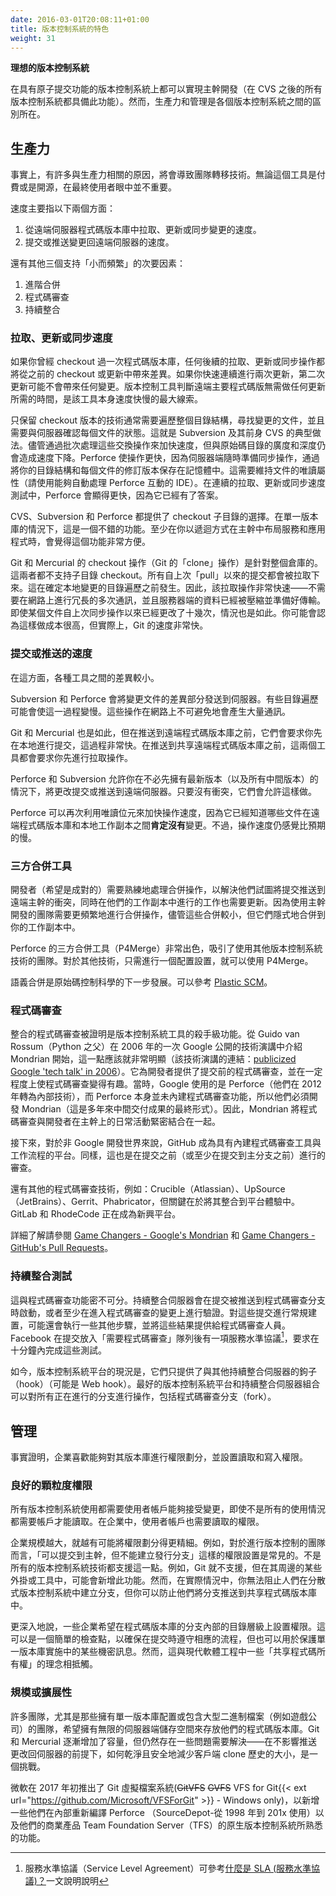 ```yaml
---
date: 2016-03-01T20:08:11+01:00
title: 版本控制系統的特色
weight: 31
---
```


<!--
**Desirable VCS features, that is**

To great degree, Trunk-Based Development is possible on any Version Control System (VCS) that does atomic commits (spoiler: all do 
that came after CVS).  Productivity and governance are what divides them, though.
-->

**理想的版本控制系統**

在具有原子提交功能的版本控制系統上都可以實現主幹開發（在 CVS 之後的所有版本控制系統都具備此功能）。然而，生產力和管理是各個版本控制系統之間的區別所在。

<!--
## Productivity

It turns out there are many 
productivity related reasons that teams quit one technology and go to another. It does not matter whether the tool is a commercial
or an open source one. At least to its end users it does not.

By speed we mean two things primarily:

1. The speed at which we can pull/update/sync changes out of a remote server repository
2. The speed at which we can commit/push changes back to that remote server

And three other secondary things that support little and often:

1. Advanced Merging
2. Code Review
3. Continuous Integration
-->

## 生產力

事實上，有許多與生產力相關的原因，將會導致團隊轉移技術。無論這個工具是付費或是開源，在最終使用者眼中並不重要。

速度主要指以下兩個方面：

1. 從遠端伺服器程式碼版本庫中拉取、更新或同步變更的速度。
2. 提交或推送變更回遠端伺服器的速度。

還有其他三個支持「小而頻繁」的次要因素：

1. 進階合併
2. 程式碼審查
3. 持續整合

<!--
### Pull/update/sync speed

If you have at least once done a checkout of the source of the project, any subsequent pull/update/sync is going to bring down 
differences from the previous checkout or update.  If you do two updates back to back quickly, the second one is likely to bring 
down nothing.  The time taken for the version control tool to determine that nothing is due from the remote main 
repository is the biggest clue as to how intrinsically fast it is. 

Technologies that only keep head revision on the checkout, ordinarily have to walk the entire directory structure 
looking for changed files and do handshaking to the server for each one. That is definitely Subversion and its predecessor CVS. 
Batching of those exchanges speeds it up, but there is still a slowdown related to the breadth and depth of the source
tree. Perforce makes the operation faster because the server-side is poised for the sync operation at all times, by 
keeping your tree and which revision you have for each file in RAM. It does this at the cost of maintaining read-only
bits for files (be sure and use an IDE that silently handles the Perforce interactions). Perforce can effectively be much
faster for this back-to-back pull/update/sync test of speed because it kinda already knows the answer to the question.

CVS, Subversion and Perforce offer you the choice of checking out a subdirectory. In a monorepo situation, you would 
consider that a nice feature. At least if you've recursively laid out services and applications within the trunk.

Git and Mercurial have a single point of checkout (Git's 'clone' operation) for the whole repository.  There are no sub-directory checkouts 
for these two. All commits since that 
last 'pull' will be pulled down. This happens before the directory walk to determine what has changed locally. As such, that 
pull operation if very fast - there's no chit chat over the wire things, and the stuff on the server-side was already 
zipped and pretty much ready for transfer. This will be the case even for situations where a particular 
file has been changed a dozen times since you last pulled it down via a sync operation.  You might think 
this is costly, but in practice, Git is incredibly fast.
-->

### 拉取、更新或同步速度

如果你曾經 checkout 過一次程式碼版本庫，任何後續的拉取、更新或同步操作都將從之前的 checkout 或更新中帶來差異。如果你快速連續進行兩次更新，第二次更新可能不會帶來任何變更。版本控制工具判斷遠端主要程式碼版無需做任何更新所需的時間，是該工具本身速度快慢的最大線索。

只保留 checkout 版本的技術通常需要遍歷整個目錄結構，尋找變更的文件，並且需要與伺服器確認每個文件的狀態。這就是 Subversion 及其前身 CVS 的典型做法。儘管通過批次處理這些交換操作來加快速度，但與原始碼目錄的廣度和深度仍會造成速度下降。Perforce 使操作更快，因為伺服器端隨時準備同步操作，通過將你的目錄結構和每個文件的修訂版本保存在記憶體中。這需要維持文件的唯讀屬性（請使用能夠自動處理 Perforce 互動的 IDE）。在連續的拉取、更新或同步速度測試中，Perforce 會顯得更快，因為它已經有了答案。

CVS、Subversion 和 Perforce 都提供了 checkout 子目錄的選擇。在單一版本庫的情況下，這是一個不錯的功能。至少在你以遞迴方式在主幹中布局服務和應用程式時，會覺得這個功能非常方便。

Git 和 Mercurial 的 checkout 操作（Git 的「clone」操作）是針對整個倉庫的。這兩者都不支持子目錄 checkout。所有自上次「pull」以來的提交都會被拉取下來。這在確定本地變更的目錄遍歷之前發生。因此，該拉取操作非常快速——不需要在網路上進行冗長的多次通訊，並且服務器端的資料已經被壓縮並準備好傳輸。即使某個文件自上次同步操作以來已經更改了十幾次，情況也是如此。你可能會認為這樣做成本很高，但實際上，Git 的速度非常快。

<!--
### Commit/push speed

Things are more equal here between the tools we highlight as viable.  

Subversion and Perforce send up deltas of changed files to the server. Some directory walking can slow this down. There 
is inevitably a lot of chit-chat on the wire for these operations. 

Git and Mercurial do the same, but before you push to the remote repo it will make you commit locally which is incredibly 
fast. Before you push to the shared remote repository, these two will make you pull first.  

Perforce and Subversion will allow you to commit/push changes to the remote, without necessarily having the latest versions (and 
incidentally all the intervening ones) locally first.  It will only allow that if there was no clash on the lines changed.

Perforce can cheat again, but taking advantage of the read-only bit, and therefore already knows which files definitely 
have **not** changed between the remote main repo and local working copy. It still feels slower than it should be, though.  
-->

### 提交或推送的速度

在這方面，各種工具之間的差異較小。

Subversion 和 Perforce 會將變更文件的差異部分發送到伺服器。有些目錄遍歷可能會使這一過程變慢。這些操作在網路上不可避免地會產生大量通訊。

Git 和 Mercurial 也是如此，但在推送到遠端程式碼版本庫之前，它們會要求你先在本地進行提交，這過程非常快。在推送到共享遠端程式碼版本庫之前，這兩個工具都會要求你先進行拉取操作。

Perforce 和 Subversion 允許你在不必先擁有最新版本（以及所有中間版本）的情況下，將更改提交或推送到遠端伺服器。只要沒有衝突，它們會允許這樣做。

Perforce 可以再次利用唯讀位元來加快操作速度，因為它已經知道哪些文件在遠端程式碼版本庫和本地工作副本之間**肯定沒有**變更。不過，操作速度仍感覺比預期的慢。
<!--
### Three-way merge tools

Developers (hopefully in pairs) are going to have to become skilled in arbitrating over merges for the commits they 
are trying to promote to the remote trunk, as well as the changes they are updating from that it in the case that they 
have work in progress in their working-copy. Trunk-Based Development teams, you see, are merging more often. Albeit 
those are smaller merges, and they are implicitly merged to your working copy.

Perforce's three-way merge tool (P4Merge) is good enough on its own to be attractive to teams using other VCS 
technologies. For those other technologies, P4Merge  is just a config setting away from being usable.  

Semantic merge is the next step up in the science of source-control. See [Plastic SCM](/vcs-choices/index.html#plasticscm).
-->

### 三方合併工具

開發者（希望是成對的）需要熟練地處理合併操作，以解決他們試圖將提交推送到遠端主幹的衝突，同時在他們的工作副本中進行的工作也需要更新。因為使用主幹開發的團隊需要更頻繁地進行合併操作，儘管這些合併較小，但它們隱式地合併到你的工作副本中。

Perforce 的三方合併工具（P4Merge）非常出色，吸引了使用其他版本控制系統技術的團隊。對於其他技術，只需進行一個配置設置，就可以使用 P4Merge。

語義合併是原始碼控制科學的下一步發展。可以參考 [Plastic SCM](/vcs-choices/index.html#plasticscm)。

<!--
### Code Review

Integrated code review turned out to to be the killer feature of VCS tools. This should have been clear from the moment Mondrian
was unveiled by Guido van Rossum (Mr. Python) in a [publicized Google 'tech talk' in 2006](https://www.youtube.com/watch?v=sMql3Di4Kgc). It delivered pre-commit
code reviews to developers and gamified the activity of code review to some degree. Google was
using Perforce back then (they changed to an in-house technology in 2012), and it did not have code review built in, so 
they had to make Mondrian (which was the final form of years of intermediate deliverables for the same). Thus
Mondrian being created tightly coupled code review to the hourly activities of developers on the trunk. 

GitHub (not Git) was next for the non-Google dev world with a built-in code-review tool (and workflow). Again this was 
effectively pre-commit - or at least commit to the main.

There were (and are) other technologies for code review such as Crucible (Atlassian), UpSource (JetBrains), Gerrit, 
Phabricator, but integration into a platform experience is key.  GitLab and RhodeCode are emerging platforms.

Read more in [Game Changers - Google's Mondrian](/game-changers/#googles-internal-devops-2006-onwards) and 
[Game Changers - GitHub's Pull Requests](/game-changers/#githubs-entire-initial-platform-2008).
-->

### 程式碼審查

整合的程式碼審查被證明是版本控制系統工具的殺手級功能。從 Guido van Rossum（Python 之父）在 2006 年的一次 Google 公開的技術演講中介紹 Mondrian 開始，這一點應該就非常明顯（該技術演講的連結：[publicized Google 'tech talk' in 2006](https://www.youtube.com/watch?v=sMql3Di4Kgc)）。它為開發者提供了提交前的程式碼審查，並在一定程度上使程式碼審查變得有趣。當時，Google 使用的是 Perforce（他們在 2012 年轉為內部技術），而 Perforce 本身並未內建程式碼審查功能，所以他們必須開發 Mondrian（這是多年來中間交付成果的最終形式）。因此，Mondrian 將程式碼審查與開發者在主幹上的日常活動緊密結合在一起。

接下來，對於非 Google 開發世界來說，GitHub 成為具有內建程式碼審查工具與工作流程的平台。同樣，這也是在提交之前（或至少在提交到主分支之前）進行的審查。

還有其他的程式碼審查技術，例如：Crucible（Atlassian）、UpSource（JetBrains）、Gerrit、Phabricator，但關鍵在於將其整合到平台體驗中。GitLab 和 RhodeCode 正在成為新興平台。

詳細了解請參閱 [Game Changers - Google's Mondrian](/game-changers/index.html#googles-internal-devops-2006-onwards) 和 [Game Changers - GitHub's Pull Requests](/game-changers/index.html#githubs-entire-initial-platform-2008)。

<!--
### Continuous Integration testing

This goes hand in hand with the Code Review capability. CI Servers kick in for commits are pushed up code review branches, 
or at least against change sets that are entering code review and validate them. The regular build, and maybe some 
additional steps are executed against them and the results of those made available to code reviewers, Facebook has a 
Service Level Agreement to have those complete ten minutes after the commit has been placed in the 'needs code review'
queue.

The reality of VCS platforms today is that they only provided hooks (web-hooks most likely) into other CI servers. The
best combinations of VCS platform and CI server do so for any of the branches in play, including code-review branches 
(forks).
-->

### 持續整合測試

這與程式碼審查功能密不可分。持續整合伺服器會在提交被推送到程式碼審查分支時啟動，或者至少在進入程式碼審查的變更上進行驗證。對這些提交進行常規建置，可能還會執行一些其他步驟，並將這些結果提供給程式碼審查人員。Facebook 在提交放入「需要程式碼審查」隊列後有一項服務水準協議[^sla]，要求在十分鐘內完成這些測試。

如今，版本控制系統平台的現況是，它們只提供了與其他持續整合伺服器的鉤子（hook）（可能是 Web hook）。最好的版本控制系統平台和持續整合伺服器組合可以對所有正在進行的分支進行操作，包括程式碼審查分支（fork）。

[^sla]: 服務水準協議（Service Level Agreement）可參考[什麼是 SLA (服務水準協議)？](https://aws.amazon.com/tw/what-is/service-level-agreement/)一文說明說明

<!--
## Governance

It turns out that enterprises like the ability to carve up permissions, and set read and write permissions throughout
their repositories.
-->

## 管理

事實證明，企業喜歡能夠對其版本庫進行權限劃分，並設置讀取和寫入權限。

<!--
### fine grained permissions

All VCS usages need users accounts to be able to accept changes back, even if they don't all require accounts in order
to be able to read. In the enterprise user accounts will be required to be able to read too.

The larger the enterprise the more likely it will be that they have permissions carved up in more fine grained ways.
For example "can commit to the trunk, but cannot create release branches" will be common for Trunk-Based Development
teams that make release branches.  Not all VCS technologies support that. Git, for example, does not, but some of the 
portal experiences around it, add the feature. In reality, though, you cannot stop people from making branches in a DVCS,
but you can prevent them from pushing them to the shared repository.

Deeper still, some enterprises will want to set permissions down the directory level within a branch within a repository.
This could be as simple as a gate, to ensure that process is adhered to around checkins, but could also be to guard
some secrets in a Monorepo implementation. That last is counter to some of the "common code ownership" ideals of
modern software engineering though.
-->

### 良好的顆粒度權限

所有版本控制系統使用都需要使用者帳戶能夠接受變更，即使不是所有的使用情況都需要帳戶才能讀取。在企業中，使用者帳戶也需要讀取的權限。

企業規模越大，就越有可能將權限劃分得更精細。例如，對於進行版本控制的團隊而言，「可以提交到主幹，但不能建立發行分支」這樣的權限設置是常見的。不是所有的版本控制系統技術都支援這一點。例如，Git 就不支援，但在其周邊的某些外掛或工具中，可能會新增此功能。然而，在實際情況中，你無法阻止人們在分散式版本控制系統中建立分支，但你可以防止他們將分支推送到共享程式碼版本庫中。

更深入地說，一些企業希望在程式碼版本庫的分支內部的目錄層級上設置權限。這可以是一個簡單的檢查點，以確保在提交時遵守相應的流程，但也可以用於保護單一版本庫實施中的某些機密訊息。然而，這與現代軟體工程中一些「共享程式碼所有權」的理念相抵觸。

<!--
### Size / Scale

Many teams, particularly those with Monorepo configurations or large binary files (like Games companies), want to have 
limitless server-side storage for their repository.  Git and Mercurial are inching towards bigger and bigger 
capacity, but there are still a few snafus to work through - how to cleanly/safely reduce the size of the client side clone
history (while still being able to push changes back to the server) is a challenge.

Microsoft released Git Virtual File System (~~GitVFS~~ ~~GVFS~~ VFS for Git{{< ext url="https://github.com/Microsoft/VFSForGit" >}} - Windows only) in early 2017, to layer on some of the things they had 
become used to in the in-house recompilation of Perforce (SourceDepot - used from 1998 to 201x), as well as native VCS 
of their commercial offering Team Foundation Server (TFS).
-->

### 規模或擴展性

許多團隊，尤其是那些擁有單一版本庫配置或包含大型二進制檔案（例如遊戲公司）的團隊，希望擁有無限的伺服器端儲存空間來存放他們的程式碼版本庫。Git 和 Mercurial 逐漸增加了容量，但仍然存在一些問題需要解決——在不影響推送更改回伺服器的前提下，如何乾淨且安全地減少客戶端 clone 歷史的大小，是一個挑戰。

微軟在 2017 年初推出了 Git 虛擬檔案系統(~~GitVFS~~ ~~GVFS~~ VFS for Git{{< ext url="https://github.com/Microsoft/VFSForGit" >}} - Windows only)，以新增一些他們在內部重新編譯 Perforce （SourceDepot-從 1998 年到 201x 使用）以及他們的商業產品 Team Foundation Server（TFS）的原生版本控制系統所熟悉的功能。
